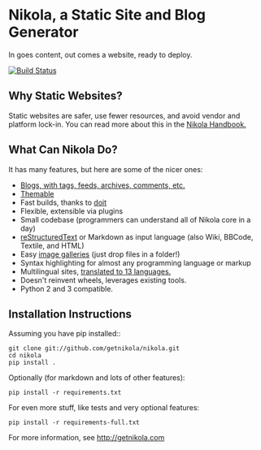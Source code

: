 Nikola, a Static Site and Blog Generator
========================================

In goes content, out comes a website, ready to deploy.

[![Build Status](https://travis-ci.org/getnikola/nikola.png)](https://travis-ci.org/getnikola/nikola)

Why Static Websites?
--------------------

Static websites are safer, use fewer resources, and avoid vendor and platform lock-in.
You can read more about this in the [Nikola Handbook.](http://getnikola.com/handbook.html#why-static)

What Can Nikola Do?
-------------------

It has many features, but here are some of the nicer ones:

* [Blogs, with tags, feeds, archives, comments, etc.](http://getnikola.com/some-sites-using-nikola.html)
* [Themable](http://themes.getnikola.com)
* Fast builds, thanks to [doit](http://python-doit.sf.net)
* Flexible, extensible via plugins
* Small codebase (programmers can understand all of Nikola core in a day)
* [reStructuredText](http://getnikola.com/quickstart.html) or Markdown as input language (also Wiki, BBCode, Textile, and HTML)
* Easy [image galleries](http://getnikola.com/galleries/demo/) (just drop files in a folder!)
* Syntax highlighting for almost any programming language or markup
* Multilingual sites, [translated to 13 languages.](https://www.transifex.com/projects/p/nikola/)
* Doesn't reinvent wheels, leverages existing tools.
* Python 2 and 3 compatible.

Installation Instructions
-------------------------

Assuming you have pip installed::

    git clone git://github.com/getnikola/nikola.git
    cd nikola
    pip install .

Optionally (for markdown and lots of other features):

    pip install -r requirements.txt

For even more stuff, like tests and very optional features:

    pip install -r requirements-full.txt

For more information, see http://getnikola.com
